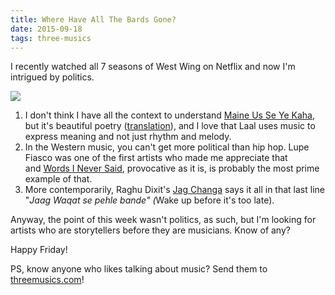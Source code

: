 ```yaml
---
title: Where Have All The Bards Gone?
date: 2015-09-18
tags: three-musics
---
```


I recently watched all 7 seasons of West Wing on Netflix and now I'm intrigued by politics.

<img src="https://www.emory.edu/EMORY_MAGAZINE/winter2004/assets/west_wing_cast_430.jpg">

1. I don't think I have all the context to understand <a href="https://www.youtube.com/watch?v=XPsr1RnEfWo">Maine Us Se Ye Kaha</a>, but it's beautiful poetry (<a href="https://qausain.wordpress.com/2009/11/07/musheer/">translation</a>), and I love that Laal uses music to express meaning and not just rhythm and melody.
1. In the Western music, you can't get more political than hip hop. Lupe Fiasco was one of the first artists who made me appreciate that and <a href="https://www.youtube.com/watch?v=22l1sf5JZD0">Words I Never Said</a>, provocative as it is, is probably the most prime example of that.
1. More contemporarily, Raghu Dixit's <a href="https://www.youtube.com/watch?v=acq_ugE_XUI">Jag Changa</a> says it all in that last line "<em>Jaag Waqat se pehle bande" (</em>Wake up before it's too late).

Anyway, the point of this week wasn't politics, as such, but I'm looking for artists who are storytellers before they are musicians. Know of any?

Happy Friday!

PS, know anyone who likes talking about music? Send them to <a href="http://threemusics.com">threemusics.com</a>!
